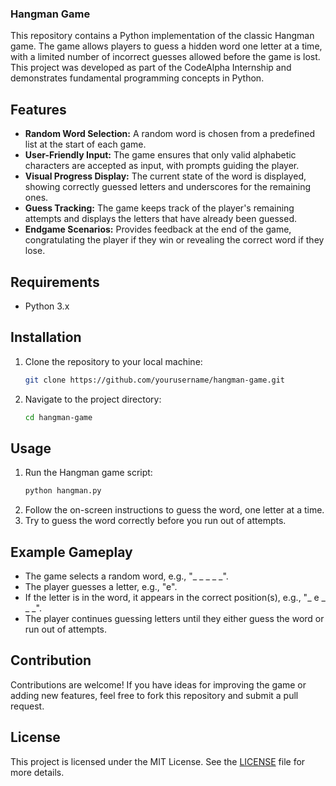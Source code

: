 ### Hangman Game

This repository contains a Python implementation of the classic Hangman game. The game allows players to guess a hidden word one letter at a time, with a limited number of incorrect guesses allowed before the game is lost. This project was developed as part of the CodeAlpha Internship and demonstrates fundamental programming concepts in Python.

## Features

- **Random Word Selection:** A random word is chosen from a predefined list at the start of each game.
- **User-Friendly Input:** The game ensures that only valid alphabetic characters are accepted as input, with prompts guiding the player.
- **Visual Progress Display:** The current state of the word is displayed, showing correctly guessed letters and underscores for the remaining ones.
- **Guess Tracking:** The game keeps track of the player's remaining attempts and displays the letters that have already been guessed.
- **Endgame Scenarios:** Provides feedback at the end of the game, congratulating the player if they win or revealing the correct word if they lose.

## Requirements

- Python 3.x

## Installation

1. Clone the repository to your local machine:
    ```bash
    git clone https://github.com/yourusername/hangman-game.git
    ```
2. Navigate to the project directory:
    ```bash
    cd hangman-game
    ```

## Usage

1. Run the Hangman game script:
    ```bash
    python hangman.py
    ```
2. Follow the on-screen instructions to guess the word, one letter at a time.
3. Try to guess the word correctly before you run out of attempts.

## Example Gameplay

- The game selects a random word, e.g., "_ _ _ _ _".
- The player guesses a letter, e.g., "e".
- If the letter is in the word, it appears in the correct position(s), e.g., "_ e _ _ _".
- The player continues guessing letters until they either guess the word or run out of attempts.

## Contribution

Contributions are welcome! If you have ideas for improving the game or adding new features, feel free to fork this repository and submit a pull request.

## License

This project is licensed under the MIT License. See the [LICENSE](LICENSE) file for more details.
